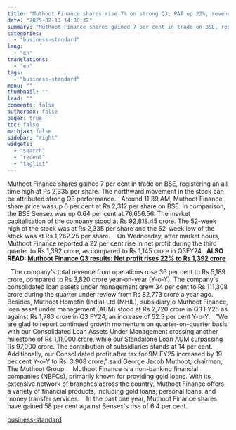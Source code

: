 ```yaml
---
title: "Muthoot Finance shares rise 7% on strong Q3; PAT up 22%, revenue 36% YoY"
date: "2025-02-13 14:30:32"
summary: "Muthoot Finance shares gained 7 per cent in trade on BSE, registering an all time high at Rs 2,335 per share. The northward movement in the stock can be attributed strong Q3 performance. Around 11:39 AM, Muthoot Finance share price was up 6 per cent at Rs 2,312 per share..."
categories:
  - "business-standard"
lang:
  - "en"
translations:
  - "en"
tags:
  - "business-standard"
menu: ""
thumbnail: ""
lead: ""
comments: false
authorbox: false
pager: true
toc: false
mathjax: false
sidebar: "right"
widgets:
  - "search"
  - "recent"
  - "taglist"
---
```


Muthoot Finance shares gained 7 per cent in trade on BSE, registering an all time high at Rs 2,335 per share. The northward movement in the stock can be attributed strong Q3 performance.
 
Around 11:39 AM, Muthoot Finance share price was up 6 per cent at Rs 2,312 per share on BSE. In comparison, the BSE Sensex was up 0.64 per cent at 76,656.56. The market capitalisation of the company stood at Rs 92,818.45 crore. The 52-week high of the stock was at Rs 2,335 per share and the 52-week low of the stock was at Rs 1,262.25 per share. 
 
On Wednesday, after market hours, Muthoot Finance reported a 22 per cent rise in net profit during the third quarter to Rs 1,392 crore, as compared to Rs 1,145 crore in Q3FY24. 
**ALSO READ: [Muthoot Finance Q3 results: Net profit rises 22% to Rs 1,392 crore](https://www.business-standard.com/companies/results/muthoot-finance-q3-results-net-profit-rises-22-to-rs-1-392-crore-125021201502_1.html)**

 
The company's total revenue from operations rose 36 per cent to Rs 5,189 crore, compared to Rs 3,820 crore year-on-year (Y-o-Y). The company's consolidated loan assets under management grew 34 per cent to Rs 111,308 crore during the quarter under review from Rs 82,773 crore a year ago.
 
Besides, Muthoot Homefin (India) Ltd (MHIL), subsidiary o Muthoot Finance, loan asset under management (AUM) stood at Rs 2,720 crore in Q3 FY25 as against Rs 1,783 crore in Q3 FY24, an increase of 52.5 per cent Y-o-Y.
 
"We are glad to report continued growth momentum on quarter-on-quarter basis with our Consolidated Loan Assets Under Management crossing another milestone of Rs 1,11,000 crore, while our Standalone Loan AUM surpassing Rs 97,000 crore. The contribution of subsidiaries stands at 14 per cent. Additionally, our Consolidated profit after tax for 9M FY25 increased by 19 per cent Y-o-Y to Rs. 3,908 crore," said George Jacob Muthoot, chairman, The Muthoot Group. 
 
Muthoot Finance is a non-banking financial companies (NBFCs), primarily known for providing gold loans. With its extensive network of branches across the country, Muthoot Finance offers a variety of financial products, including gold loans, personal loans, and money transfer services. 
 
In the past one year, Muthoot Finance shares have gained 58 per cent against Sensex's rise of 6.4 per cent.

[business-standard](https://www.business-standard.com/markets/news/muthoot-finance-shares-rise-7-on-strong-q3-pat-up-22-revenue-36-yoy-125021300653_1.html)
